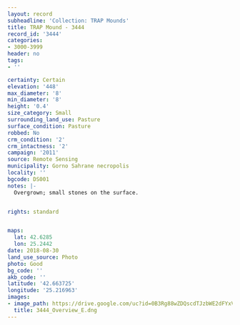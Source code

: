 ```yaml
---
layout: record
subheadline: 'Collection: TRAP Mounds'
title: TRAP Mound - 3444
record_id: '3444'
categories:
- 3000-3999
header: no
tags:
- ''

certainty: Certain
elevation: '448'
max_diameter: '8'
min_diameter: '8'
height: '0.4'
size_category: Small
surrounding_land_use: Pasture
surface_condition: Pasture
robbed: No
crm_condition: '2'
crm_intactness: '2'
campaign: '2011'
source: Remote Sensing
municipality: Gorno Sahrane necropolis
locality: ''
bgcode: DS001
notes: |-
  Overgrown; small stones on the surface.


rights: standard


maps:
  lat: 42.6285
  lon: 25.2442
date: 2018-08-30
land_use_source: Photo
photo: Good
bg_code: ''
akb_code: ''
latitude: '42.663725'
longitude: '25.216963'
images:
- image_path: https://drive.google.com/uc?id=0B3Rg88wZDQscdTJzbWE2dFYxVzA
  title: 3444_Overview_E.dng
---
```


